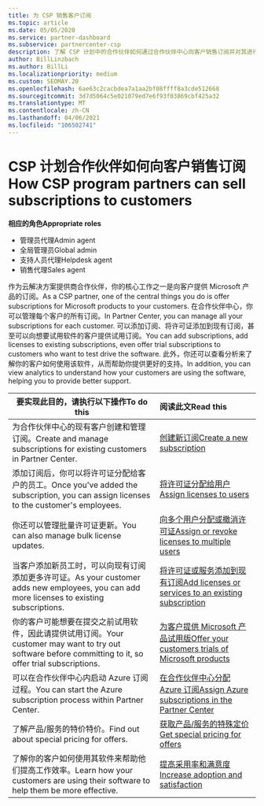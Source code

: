 ```yaml
---
title: 为 CSP 销售客户订阅
ms.topic: article
ms.date: 05/05/2020
ms.service: partner-dashboard
ms.subservice: partnercenter-csp
description: 了解 CSP 计划中的合作伙伴如何通过合作伙伴中心向客户销售订阅并对其进行管理。
author: BillLinzbach
ms.author: BillLi
ms.localizationpriority: medium
ms.custom: SEOMAY.20
ms.openlocfilehash: 6ae63c2cacbdea7a1aa2bf08ffff8a3cde512668
ms.sourcegitcommit: 3d7d5064c5e021079ed7e6f93f03869cbf425a32
ms.translationtype: MT
ms.contentlocale: zh-CN
ms.lasthandoff: 04/06/2021
ms.locfileid: "106502741"
---
```

# <a name="how-csp-program-partners-can-sell-subscriptions-to-customers"></a><span data-ttu-id="84644-103">CSP 计划合作伙伴如何向客户销售订阅</span><span class="sxs-lookup"><span data-stu-id="84644-103">How CSP program partners can sell subscriptions to customers</span></span>

<span data-ttu-id="84644-104">**相应的角色**</span><span class="sxs-lookup"><span data-stu-id="84644-104">**Appropriate roles**</span></span>

- <span data-ttu-id="84644-105">管理员代理</span><span class="sxs-lookup"><span data-stu-id="84644-105">Admin agent</span></span>
- <span data-ttu-id="84644-106">全局管理员</span><span class="sxs-lookup"><span data-stu-id="84644-106">Global admin</span></span>
- <span data-ttu-id="84644-107">支持人员代理</span><span class="sxs-lookup"><span data-stu-id="84644-107">Helpdesk agent</span></span>
- <span data-ttu-id="84644-108">销售代理</span><span class="sxs-lookup"><span data-stu-id="84644-108">Sales agent</span></span>

<span data-ttu-id="84644-109">作为云解决方案提供商合作伙伴，你的核心工作之一是向客户提供 Microsoft 产品的订阅。</span><span class="sxs-lookup"><span data-stu-id="84644-109">As a CSP partner, one of the central things you do is offer subscriptions for Microsoft products to your customers.</span></span> <span data-ttu-id="84644-110">在合作伙伴中心，你可以管理每个客户的所有订阅。</span><span class="sxs-lookup"><span data-stu-id="84644-110">In Partner Center, you can manage all your subscriptions for each customer.</span></span> <span data-ttu-id="84644-111">可以添加订阅、将许可证添加到现有订阅，甚至可以向想要试用软件的客户提供试用订阅。</span><span class="sxs-lookup"><span data-stu-id="84644-111">You can add subscriptions, add licenses to existing subscriptions, even offer trial subscriptions to customers who want to test drive the software.</span></span> <span data-ttu-id="84644-112">此外，你还可以查看分析来了解你的客户如何使用该软件，从而帮助你提供更好的支持。</span><span class="sxs-lookup"><span data-stu-id="84644-112">In addition, you can view analytics to understand how your customers are using the software, helping you to provide better support.</span></span>

|<span data-ttu-id="84644-113">**要实现此目的，请执行以下操作**</span><span class="sxs-lookup"><span data-stu-id="84644-113">**To do this**</span></span>   |<span data-ttu-id="84644-114">**阅读此文**</span><span class="sxs-lookup"><span data-stu-id="84644-114">**Read this**</span></span>   |
|----------------------|:----------------------|
|<span data-ttu-id="84644-115">为合作伙伴中心的现有客户创建和管理订阅。</span><span class="sxs-lookup"><span data-stu-id="84644-115">Create and manage subscriptions for existing customers in Partner Center.</span></span>|[<span data-ttu-id="84644-116">创建新订阅</span><span class="sxs-lookup"><span data-stu-id="84644-116">Create a new subscription</span></span>](create-a-new-subscription.md)|
|<span data-ttu-id="84644-117">添加订阅后，你可以将许可证分配给客户的员工。</span><span class="sxs-lookup"><span data-stu-id="84644-117">Once you've added the subscription, you can assign licenses to the customer's employees.</span></span>  |[<span data-ttu-id="84644-118">将许可证分配给用户</span><span class="sxs-lookup"><span data-stu-id="84644-118">Assign licenses to users</span></span>](assign-licenses-to-users.md)|
|<span data-ttu-id="84644-119">你还可以管理批量许可证更新。</span><span class="sxs-lookup"><span data-stu-id="84644-119">You can also manage bulk license updates.</span></span>   |[<span data-ttu-id="84644-120">向多个用户分配或撤消许可证</span><span class="sxs-lookup"><span data-stu-id="84644-120">Assign or revoke licenses to multiple users</span></span>](bulk-license-provisioning-for-multiple-users.md)|
|<span data-ttu-id="84644-121">当客户添加新员工时，可以向现有订阅添加更多许可证。</span><span class="sxs-lookup"><span data-stu-id="84644-121">As your customer adds new employees, you can add more licenses to existing subscriptions.</span></span>   |[<span data-ttu-id="84644-122">将许可证或服务添加到现有订阅</span><span class="sxs-lookup"><span data-stu-id="84644-122">Add licenses or services to an existing subscription</span></span>](add-licenses-or-services-to-an-existing-subscription.md)|
|<span data-ttu-id="84644-123">你的客户可能想要在提交之前试用软件，因此请提供试用订阅。</span><span class="sxs-lookup"><span data-stu-id="84644-123">Your customer may want to try out software before committing to it, so offer trial subscriptions.</span></span>    |[<span data-ttu-id="84644-124">为客户提供 Microsoft 产品试用版</span><span class="sxs-lookup"><span data-stu-id="84644-124">Offer your customers trials of Microsoft products</span></span>](offer-your-customers-trials-of-microsoft-products.md)|
|<span data-ttu-id="84644-125">可以在合作伙伴中心内启动 Azure 订阅过程。</span><span class="sxs-lookup"><span data-stu-id="84644-125">You can start the Azure subscription process within Partner Center.</span></span>   |[<span data-ttu-id="84644-126">在合作伙伴中心分配 Azure 订阅</span><span class="sxs-lookup"><span data-stu-id="84644-126">Assign Azure subscriptions in the Partner Center</span></span>](assign-azure-subscriptions.md)|
|<span data-ttu-id="84644-127">了解产品/服务的特价特价。</span><span class="sxs-lookup"><span data-stu-id="84644-127">Find out about special pricing for offers.</span></span>   |[<span data-ttu-id="84644-128">获取产品/服务的特殊定价</span><span class="sxs-lookup"><span data-stu-id="84644-128">Get special pricing for offers</span></span>](get-special-pricing-for-offers.md)|
|<span data-ttu-id="84644-129">了解你的客户如何使用其软件来帮助他们提高工作效率。</span><span class="sxs-lookup"><span data-stu-id="84644-129">Learn how your customers are using their software to help them be more effective.</span></span>   | [<span data-ttu-id="84644-130">提高采用率和满意度</span><span class="sxs-lookup"><span data-stu-id="84644-130">Increase adoption and satisfaction</span></span>](increasing-adoption-and-satisfaction.md)   |
